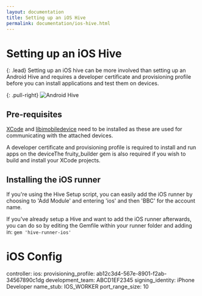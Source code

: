 ```yaml
---
layout: documentation
title: Setting up an iOS Hive
permalink: documentation/ios-hive.html
---
```



# Setting up an iOS Hive

{: .lead}
Setting up an iOS hive can be more involved than setting up an Android Hive and
requires a developer certificate and provisioning profile before you can install
applications and test them on devices.

{: .pull-right}
![Android Hive](/hive-ci/images/ios-hive.png)


## Pre-requisites

[XCode](https://developer.apple.com/xcode/) and [libimobiledevice](http://www.libimobiledevice.org/) need to be installed as these are used for communicating with the attached devices.

A developer certificate and provisioning profile is required to install and run apps on the deviceThe fruity_builder gem is also required if you wish to build and install your XCode projects.

## Installing the iOS runner

If you're using the Hive Setup script, you can easily add the iOS runner by choosing to 'Add Module' and entering 'ios' and then 'BBC' for the account name.

If you've already setup a Hive and want to add the iOS runner afterwards, you can do so by editing the Gemfile within your runner folder and adding in:
`gem 'hive-runner-ios'`

# iOS Config

  controller:
    ios:
      provisioning_profile: ab12c3d4-567e-8901-f2ab-34567890c1dg
      development_team: ABCD1EF2345
      signing_identity: iPhone Developer
      name_stub: IOS_WORKER
      port_range_size: 10

